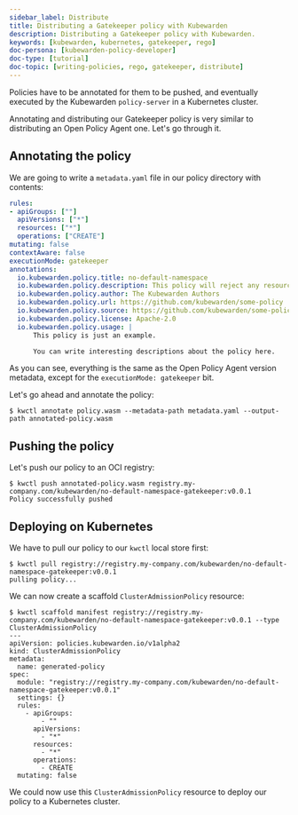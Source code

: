 ```yaml
---
sidebar_label: Distribute
title: Distributing a Gatekeeper policy with Kubewarden
description: Distributing a Gatekeeper policy with Kubewarden.
keywords: [kubewarden, kubernetes, gatekeeper, rego]
doc-persona: [kubewarden-policy-developer]
doc-type: [tutorial]
doc-topic: [writing-policies, rego, gatekeeper, distribute]
---
```


<head>
  <link rel="canonical" href="https://docs.kubewarden.io/tutorials/writing-policies/rego/gatekeeper/distribute"/>
</head>

Policies have to be annotated for them to be pushed, and eventually
executed by the Kubewarden `policy-server` in a Kubernetes cluster.

Annotating and distributing our Gatekeeper policy is very similar to
distributing an Open Policy Agent one. Let's go through it.

## Annotating the policy

We are going to write a `metadata.yaml` file in our policy directory
with contents:

```yaml
rules:
- apiGroups: [""]
  apiVersions: ["*"]
  resources: ["*"]
  operations: ["CREATE"]
mutating: false
contextAware: false
executionMode: gatekeeper
annotations:
  io.kubewarden.policy.title: no-default-namespace
  io.kubewarden.policy.description: This policy will reject any resource created inside the default namespace
  io.kubewarden.policy.author: The Kubewarden Authors
  io.kubewarden.policy.url: https://github.com/kubewarden/some-policy
  io.kubewarden.policy.source: https://github.com/kubewarden/some-policy
  io.kubewarden.policy.license: Apache-2.0
  io.kubewarden.policy.usage: |
      This policy is just an example.

      You can write interesting descriptions about the policy here.
```

As you can see, everything is the same as the Open Policy Agent
version metadata, except for the `executionMode: gatekeeper` bit.

Let's go ahead and annotate the policy:

```console
$ kwctl annotate policy.wasm --metadata-path metadata.yaml --output-path annotated-policy.wasm
```

## Pushing the policy

Let's push our policy to an OCI registry:

```console
$ kwctl push annotated-policy.wasm registry.my-company.com/kubewarden/no-default-namespace-gatekeeper:v0.0.1
Policy successfully pushed
```

## Deploying on Kubernetes

We have to pull our policy to our `kwctl` local store first:

```console
$ kwctl pull registry://registry.my-company.com/kubewarden/no-default-namespace-gatekeeper:v0.0.1
pulling policy...
```

We can now create a scaffold `ClusterAdmissionPolicy` resource:

```console
$ kwctl scaffold manifest registry://registry.my-company.com/kubewarden/no-default-namespace-gatekeeper:v0.0.1 --type ClusterAdmissionPolicy
---
apiVersion: policies.kubewarden.io/v1alpha2
kind: ClusterAdmissionPolicy
metadata:
  name: generated-policy
spec:
  module: "registry://registry.my-company.com/kubewarden/no-default-namespace-gatekeeper:v0.0.1"
  settings: {}
  rules:
    - apiGroups:
        - ""
      apiVersions:
        - "*"
      resources:
        - "*"
      operations:
        - CREATE
  mutating: false
```

We could now use this `ClusterAdmissionPolicy` resource to deploy our
policy to a Kubernetes cluster.
